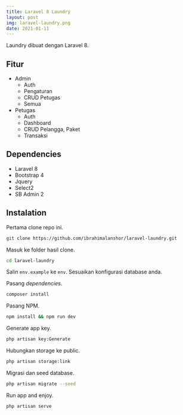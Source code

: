 ```yaml
---
title: Laravel 8 Laundry
layout: post
img: laravel-laundry.png
date: 2021-01-11
---
```


Laundry dibuat dengan Laravel 8.

## Fitur

* Admin
	* Auth
	* Pengaturan
	* CRUD Petugas
	* Semua
* Petugas
	* Auth
	* Dashboard
	* CRUD Pelangga, Paket
	* Transaksi

## Dependencies

* Laravel 8
* Bootstrap 4
* Jquery
* Select2
* SB Admin 2

## Instalation

Pertama clone repo ini.

```bash
git clone https://github.com/ibrahimalanshor/laravel-laundry.git
```

Masuk ke folder hasil clone.

```bash
cd laravel-laundry
```

Salin `env.example` ke `env`. Sesuaikan konfigurasi database anda.

Pasang *dependencies*.

```bash
composer install
```

Pasang NPM.

```bash
npm install && npm run dev
```

Generate app key.

```bash
php artisan key:Generate
```

Hubungkan storage ke public.

```bash
php artisan storage:link
```

Migrasi dan seed database.

```bash
php artisan migrate --seed
```

Run app and enjoy.

```
php artisan serve
```